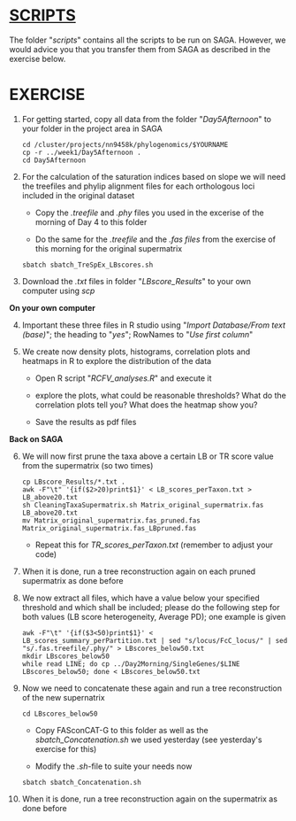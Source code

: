 # [SCRIPTS](scripts)
The folder "_scripts_" contains all the scripts to be run on SAGA. However, we would advice you that you transfer them from SAGA as described in the exercise below.

# EXERCISE
1. For getting started, copy all data from the folder "_Day5Afternoon_" to your folder in the project area in SAGA
	
	```
	cd /cluster/projects/nn9458k/phylogenomics/$YOURNAME
	cp -r ../week1/Day5Afternoon .
	cd Day5Afternoon
	```
	
2. For the calculation of the saturation indices based on slope we will need the treefiles and phylip alignment files for each orthologous loci included in the original dataset

	* Copy the _.treefile_ and _.phy_ files you used in the excerise of the morning of Day 4 to this folder
	
	* Do the same for the _.treefile_ and the _.fas files_ from the exercise of this morning for the original supermatrix
	
	```
	sbatch sbatch_TreSpEx_LBscores.sh
	```

3. Download the _.txt_ files in folder "_LBscore_Results_" to your own computer using _scp_

**On your own computer**

4. Important these three files in R studio using "_Import Database/From text (base)_"; the heading to "_yes_"; RowNames to "_Use first column_"

5. We create now density plots, histograms, correlation plots and heatmaps in R to explore the distribution of the data

	* Open R script "_RCFV_analyses.R_" and execute it
	
	* explore the plots, what could be reasonable thresholds? What do the correlation plots tell you? What does the heatmap show you?
	
	* Save the results as pdf files

**Back on SAGA**

6. We will now first prune the taxa above a certain LB or TR score value from the supermatrix (so two times)
	
	```
	cp LBscore_Results/*.txt .
	awk -F"\t" '{if($2>20)print$1}' < LB_scores_perTaxon.txt > LB_above20.txt
	sh CleaningTaxaSupermatrix.sh Matrix_original_supermatrix.fas LB_above20.txt
	mv Matrix_original_supermatrix.fas_pruned.fas Matrix_original_supermatrix.fas_LBpruned.fas
	```
	
	* Repeat this for _TR_scores_perTaxon.txt_ (remember to adjust your code)

7. When it is done, run a tree reconstruction again on each pruned supermatrix as done before

8. We now extract all files, which have a value below your specified threshold and which shall be included; please do the following step for both values (LB score heterogeneity, Average PD); one example is given
	
	```
	awk -F"\t" '{if($3<50)print$1}' < LB_scores_summary_perPartition.txt | sed "s/locus/FcC_locus/" | sed "s/.fas.treefile/.phy/" > LBscores_below50.txt
	mkdir LBscores_below50
	while read LINE; do cp ../Day2Morning/SingleGenes/$LINE LBscores_below50; done < LBscores_below50.txt
	```

9. Now we need to concatenate these again and run a tree reconstruction of the new supernatrix
	
	```
	cd LBscores_below50
	```
	
	* Copy FASconCAT-G to this folder as well as the _sbatch_Concatenation.sh_ we used yesterday (see yesterday's exercise for this) 
	
	* Modify the _.sh_-file to suite your needs now
	
	```
	sbatch sbatch_Concatenation.sh
	```

10. When it is done, run a tree reconstruction again on the supermatrix as done before


